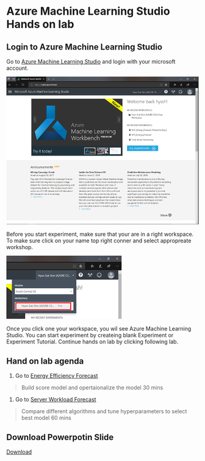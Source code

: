 # Azure Machine Learning Studio Hands on lab

## Login to Azure Machine Learning Studio

Go to <a href="https://studio.azureml.net/" target="_blank">Azure Machine Learning Studio</a> and login with your microsoft account.

![MLStudioMain](./images/01.png)

Before you start experiment, make sure that your are in a right workspace. To make sure click on your name top right conner and select appropreate workshop.

![SelectWorkspace](./images/02.png)

Once you click one your workspace, you wil see Azure Machine Learning Studio. You can start experiment by createing blank Experiment or Experiment Tutorial.
Continue hands on lab by clicking following lab.

## Hand on lab agenda
1. Go to <a href="https://github.com/xlegend1024/az-mlstudio-hol/blob/master/EnergyEfficiency/02.01.EnergyEfficiency.md" target="_blank">Energy Efficiency Forecast</a>

> Build score model and opertaionalize the model
> 30 mins

1. Go to <a href="https://github.com/xlegend1024/az-mlstudio-hol/blob/master/ServerWorkloadForecast/03.01.ServerWorkLoadForecast.md" target="_blank">Server Workload Forecast</a>

> Compare different algorithms and tune hyperparameters to select best model 
> 60 mins

## Download Powerpotin Slide
<a href="https://github.com/xlegend1024/az-mlstudio-hol/blob/master/pptx/Azure%20ML%20Studio.pptx?raw=true" target="_blank">Download</a>